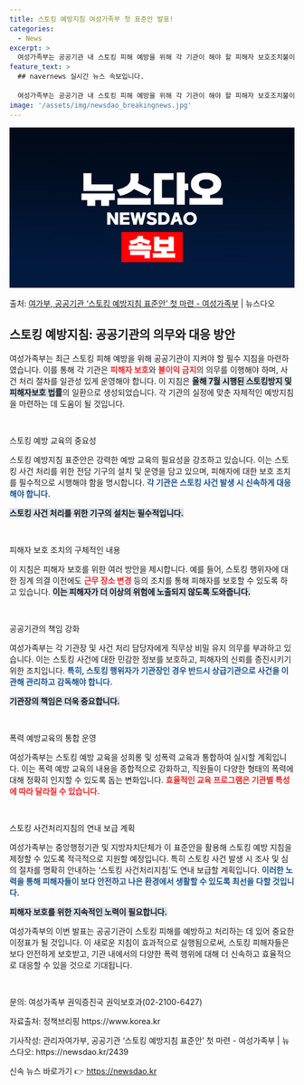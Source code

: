 ```yaml
---
title: 스토킹 예방지침 여성가족부 첫 표준안 발표!
categories:
  - News
excerpt: >
  여성가족부는 공공기관 내 스토킹 피해 예방을 위해 각 기관이 해야 할 피해자 보호조치불이익 금지 의무와 사건…
feature_text: >
  ## navernews 실시간 뉴스 속보입니다.

  여성가족부는 공공기관 내 스토킹 피해 예방을 위해 각 기관이 해야 할 피해자 보호조치불이익 금지 의무와 사건…
image: '/assets/img/newsdao_breakingnews.jpg'
---
```


![뉴스다오 속보](/assets/img/newsdao_breakingnews.jpg)

<p>출처: <a href="https://newsdao.kr/2439" rel="dofollow">여가부, 공공기관 ‘스토킹 예방지침 표준안’ 첫 마련 - 여성가족부</a> | 뉴스다오</p>

<h2 data-ke-size="size26">스토킹 예방지침: 공공기관의 의무와 대응 방안</h2>

<p data-ke-size="size16">여성가족부는 최근 스토킹 피해 예방을 위해 공공기관이 지켜야 할 필수 지침을 마련하였습니다. 이를 통해 각 기관은 <b><span style="color: #ee2323;">피해자 보호</span></b>와 <b><span style="color: #ee2323;">불이익 금지</span></b>의 의무를 이행해야 하며, 사건 처리 절차를 일관성 있게 운영해야 합니다. 이 지침은 <b><span style="background-color: #21538527;">올해 7월 시행된 스토킹방지 및 피해자보호 법률</span></b>의 일환으로 생성되었습니다. 각 기관의 실정에 맞춘 자체적인 예방지침을 마련하는 데 도움이 될 것입니다.</p>

<p data-ke-size="size16">&nbsp;</p>

스토킹 예방 교육의 중요성

<p data-ke-size="size16">스토킹 예방지침 표준안은 강력한 예방 교육의 필요성을 강조하고 있습니다. 이는 스토킹 사건 처리를 위한 전담 기구의 설치 및 운영을 담고 있으며, 피해자에 대한 보호 조치를 필수적으로 시행해야 함을 명시합니다. <b><span style="color: #1a5490;">각 기관은 스토킹 사건 발생 시 신속하게 대응해야 합니다.</span></b></p>

<b><span style="background-color: #21538527;">스토킹 사건 처리를 위한 기구의 설치는 필수적입니다.</span></b>

<p data-ke-size="size16">&nbsp;</p>
 
피해자 보호 조치의 구체적인 내용

<p data-ke-size="size16">이 지침은 피해자 보호를 위한 여러 방안을 제시합니다. 예를 들어, 스토킹 행위자에 대한 징계 의결 이전에도 <b><span style="color: #ee2323;">근무 장소 변경</span></b> 등의 조치를 통해 피해자를 보호할 수 있도록 하고 있습니다. <b><span style="background-color: #21538527;">이는 피해자가 더 이상의 위험에 노출되지 않도록 도와줍니다.</span></b></p>

<p data-ke-size="size16">&nbsp;</p>

공공기관의 책임 강화

<p data-ke-size="size16">여성가족부는 각 기관장 및 사건 처리 담당자에게 직무상 비밀 유지 의무를 부과하고 있습니다. 이는 스토킹 사건에 대한 민감한 정보를 보호하고, 피해자의 신뢰를 증진시키기 위한 조치입니다. <b><span style="color: #1a5490;">특히, 스토킹 행위자가 기관장인 경우 반드시 상급기관으로 사건을 이관해 관리하고 감독해야 합니다.</span></b></p>

<b><span style="background-color: #21538527;">기관장의 책임은 더욱 중요합니다.</span></b>

<p data-ke-size="size16">&nbsp;</p>

폭력 예방교육의 통합 운영

<p data-ke-size="size16">여성가족부는 스토킹 예방 교육을 성희롱 및 성폭력 교육과 통합하여 실시할 계획입니다. 이는 폭력 예방 교육의 내용을 종합적으로 강화하고, 직원들이 다양한 형태의 폭력에 대해 정확히 인지할 수 있도록 돕는 변화입니다. <b><span style="color: #ee2323;">효율적인 교육 프로그램은 기관별 특성에 따라 달라질 수 있습니다.</span></b></p>

<p data-ke-size="size16">&nbsp;</p>

스토킹 사건처리지침의 연내 보급 계획

<p data-ke-size="size16">여성가족부는 중앙행정기관 및 지방자치단체가 이 표준안을 활용해 스토킹 예방 지침을 제정할 수 있도록 적극적으로 지원할 예정입니다. 특히 스토킹 사건 발생 시 조사 및 심의 절차를 명확히 안내하는 ‘스토킹 사건처리지침’도 연내 보급할 계획입니다. <b><span style="color: #1a5490;">이러한 노력을 통해 피해자들이 보다 안전하고 나은 환경에서 생활할 수 있도록 최선을 다할 것입니다.</span></b></p>

<b><span style="background-color: #21538527;">피해자 보호를 위한 지속적인 노력이 필요합니다.</span></b>

<p data-ke-size="size16">여성가족부의 이번 발표는 공공기관이 스토킹 피해를 예방하고 처리하는 데 있어 중요한 이정표가 될 것입니다. 이 새로운 지침이 효과적으로 실행됨으로써, 스토킹 피해자들은 보다 안전하게 보호받고, 기관 내에서의 다양한 폭력 행위에 대해 더 신속하고 효율적으로 대응할 수 있을 것으로 기대됩니다.</p>

<p data-ke-size="size16">&nbsp;</p>

<p data-ke-size="size16">문의: 여성가족부 권익증진국 권익보호과(02-2100-6427)</p>
<p data-ke-size="size16">자료출처: 정책브리핑 https://www.korea.kr</p>
<p data-ke-size="size16">기사작성: 관리자여가부, 공공기관 ‘스토킹 예방지침 표준안’ 첫 마련 - 여성가족부 | 뉴스다오: https://newsdao.kr/2439</p> 

신속 뉴스 바로가기 👉 <a href="https://newsdao.kr" rel="dofollow">https://newsdao.kr</a>


